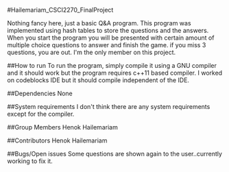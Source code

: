 #Hailemariam_CSCI2270_FinalProject

Nothing fancy here, just a basic Q&A program. This program was implemented using hash tables to store the questions and the answers. When you start the program you will be presented with certain amount of multiple choice questions to answer and finish the game. if you miss 3 questions, you are out. I'm the only member on this project.

##How to run
To run the program, simply compile it using a GNU compiler and it should work but the program requires c++11 based compiler. I worked on codeblocks IDE but it should compile independent of the IDE.

##Dependencies
None

##System requirements
I don't think there are any system requirements except for the compiler.

##Group Members
Henok Hailemariam

##Contributors
Henok Hailemariam

##Bugs/Open issues
Some questions are shown again to the user..currently working to fix it.
